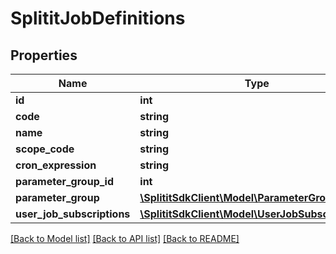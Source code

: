 # SplititJobDefinitions

## Properties
Name | Type | Description | Notes
------------ | ------------- | ------------- | -------------
**id** | **int** |  | 
**code** | **string** |  | [optional] 
**name** | **string** |  | [optional] 
**scope_code** | **string** |  | [optional] 
**cron_expression** | **string** |  | [optional] 
**parameter_group_id** | **int** |  | [optional] 
**parameter_group** | [**\SplititSdkClient\Model\ParameterGroups**](ParameterGroups.md) |  | [optional] 
**user_job_subscriptions** | [**\SplititSdkClient\Model\UserJobSubscriptions[]**](UserJobSubscriptions.md) |  | [optional] 

[[Back to Model list]](../README.md#documentation-for-models) [[Back to API list]](../README.md#documentation-for-api-endpoints) [[Back to README]](../README.md)


